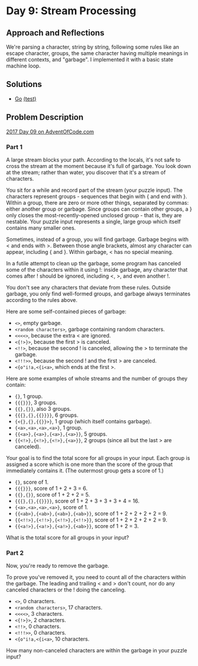 # Day 9: Stream Processing

## Approach and Reflections

We're parsing a character, string by string, following some rules like
an escape character, groups, the same character having multiple meanings in
different contexts, and "garbage". I implemented it with a basic state
machine loop.

## Solutions

- [Go](./go_day09/day09.go) [(test)](./go_day09/day09_test.go)

## Problem Description

[2017 Day 09 on AdventOfCode.com](https://adventofcode.com/2017/day/9)

### Part 1

A large stream blocks your path. According to the locals, it's not safe to
cross the stream at the moment because it's full of garbage. You look down at
the stream; rather than water, you discover that it's a stream of characters.

You sit for a while and record part of the stream (your puzzle input). The
characters represent groups - sequences that begin with { and end with }.
Within a group, there are zero or more other things, separated by commas:
either another group or garbage. Since groups can contain other groups,
a } only closes the most-recently-opened unclosed group - that is, they are
nestable. Your puzzle input represents a single, large group which itself
contains many smaller ones.

Sometimes, instead of a group, you will find garbage. Garbage begins with
< and ends with >. Between those angle brackets, almost any character can
appear, including { and }. Within garbage, < has no special meaning.

In a futile attempt to clean up the garbage, some program has canceled some of
the characters within it using !: inside garbage, any character that comes
after ! should be ignored, including <, >, and even another !.

You don't see any characters that deviate from these rules. Outside garbage,
you only find well-formed groups, and garbage always terminates according to
the rules above.

Here are some self-contained pieces of garbage:

- `<>`, empty garbage.
- `<random characters>`, garbage containing random characters.
- `<<<<>`, because the extra < are ignored.
- `<{!>}>`, because the first > is canceled.
- `<!!>`, because the second ! is canceled, allowing the > to terminate the garbage.
- `<!!!>>`, because the second ! and the first > are canceled.
- `<{o"i!a,<{i<a>`, which ends at the first >.

Here are some examples of whole streams and the number of groups they contain:

- `{}`, 1 group.
- `{{{}}}`, 3 groups.
- `{{},{}}`, also 3 groups.
- `{{{},{},{{}}}}`, 6 groups.
- `{<{},{},{{}}>}`, 1 group (which itself contains garbage).
- `{<a>,<a>,<a>,<a>}`, 1 group.
- `{{<a>},{<a>},{<a>},{<a>}}`, 5 groups.
- `{{<!>},{<!>},{<!>},{<a>}}`, 2 groups (since all but the last > are canceled).

Your goal is to find the total score for all groups in your input. Each group is assigned a score which is one more than the score of the group that immediately contains it. (The outermost group gets a score of 1.)

- `{}`, score of 1.
- `{{{}}}`, score of 1 + 2 + 3 = 6.
- `{{},{}}`, score of 1 + 2 + 2 = 5.
- `{{{},{},{{}}}}`, score of 1 + 2 + 3 + 3 + 3 + 4 = 16.
- `{<a>,<a>,<a>,<a>}`, score of 1.
- `{{<ab>},{<ab>},{<ab>},{<ab>}}`, score of 1 + 2 + 2 + 2 + 2 = 9.
- `{{<!!>},{<!!>},{<!!>},{<!!>}}`, score of 1 + 2 + 2 + 2 + 2 = 9.
- `{{<a!>},{<a!>},{<a!>},{<ab>}}`, score of 1 + 2 = 3.

What is the total score for all groups in your input?

### Part 2

Now, you're ready to remove the garbage.

To prove you've removed it, you need to count all of the characters within the
garbage. The leading and trailing < and > don't count, nor do any canceled
characters or the ! doing the canceling.

- `<>`, 0 characters.
- `<random characters>`, 17 characters.
- `<<<<>`, 3 characters.
- `<{!>}>`, 2 characters.
- `<!!>`, 0 characters.
- `<!!!>>`, 0 characters.
- `<{o"i!a,<{i<a>`, 10 characters.

How many non-canceled characters are within the garbage in your puzzle input?
